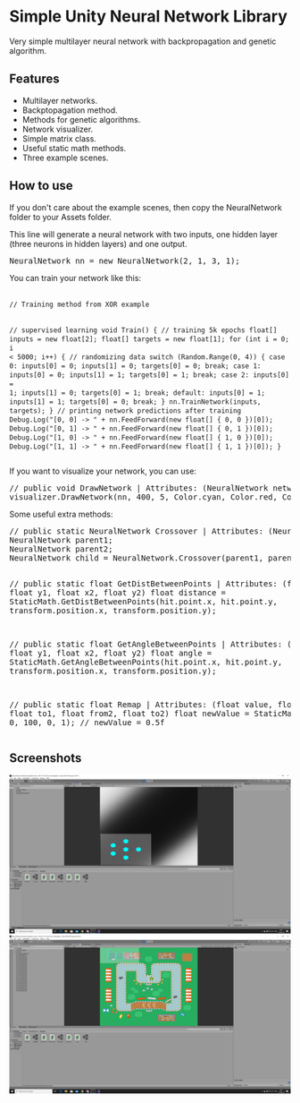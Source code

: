 <h1>Simple Unity Neural Network Library</h1>
<p>Very simple multilayer neural network with backpropagation and genetic algorithm.</p>

<h2>Features</h2>
<ul>
    <li>Multilayer networks.</li>
    <li>Backptopagation method.</li>
    <li>Methods for genetic algorithms.</li>
    <li>Network visualizer.</li>
    <li>Simple matrix class.</li>
    <li>Useful static math methods.</li>
    <li>Three example scenes.</li>
</ul>

<h2>How to use</h2>
<p>If you don't care about the example scenes, then copy the NeuralNetwork folder to your Assets folder.</p>
<p>This line will generate a neural network with two inputs, one hidden layer (three neurons in hidden layers) and one output.</p>
<pre lang="csharp">
NeuralNetwork nn = new NeuralNetwork(2, 1, 3, 1);
</pre>
<p>You can train your network like this:</p>
<pre lang="csharp"><code>
// Training method from XOR example

// supervised learning
void Train()
{
    // training 5k epochs
    float[] inputs = new float[2];
    float[] targets = new float[1];
    for (int i = 0; i < 5000; i++)
    {
        // randomizing data
        switch (Random.Range(0, 4))
        {
            case 0:
                inputs[0] = 0;
                inputs[1] = 0;
                targets[0] = 0;
                break;
            case 1:
                inputs[0] = 0;
                inputs[1] = 1;
                targets[0] = 1;
                break;
            case 2:
                inputs[0] = 1;
                inputs[1] = 0;
                targets[0] = 1;
                break;
            default:
                inputs[0] = 1;
                inputs[1] = 1;
                targets[0] = 0;
                break;
        }
        nn.TrainNetwork(inputs, targets);
    }
    // printing network predictions after training
    Debug.Log("[0, 0] -> " + nn.FeedForward(new float[] { 0, 0 })[0]);
    Debug.Log("[0, 1] -> " + nn.FeedForward(new float[] { 0, 1 })[0]);
    Debug.Log("[1, 0] -> " + nn.FeedForward(new float[] { 1, 0 })[0]);
    Debug.Log("[1, 1] -> " + nn.FeedForward(new float[] { 1, 1 })[0]);
}
</code></pre>

<p>If you want to visualize your network, you can use:</p>
<pre lang="csharp">
// public void DrawNetwork | Attributes: (NeuralNetwork network, int size, int layerGap, Color neuronColor, Color connectionStrong, Color connectionWeak, Color background)
visualizer.DrawNetwork(nn, 400, 5, Color.cyan, Color.red, Color.blue, new Color(1, 1, 1, 0.3f));
</pre>

<p>Some useful extra methods:</p>
<pre lang="csharp">
// public static NeuralNetwork Crossover | Attributes: (NeuralNetwork nn1, NeuralNetwork nn2, float mutationPercent)
NeuralNetwork parent1;
NeuralNetwork parent2;
NeuralNetwork child = NeuralNetwork.Crossover(parent1, parent2, 5);

// public static float GetDistBetweenPoints | Attributes: (float x1, float y1, float x2, float y2)
float distance = StaticMath.GetDistBetweenPoints(hit.point.x, hit.point.y, transform.position.x, transform.position.y);

// public static float GetAngleBetweenPoints | Attributes: (float x1, float y1, float x2, float y2)
float angle = StaticMath.GetAngleBetweenPoints(hit.point.x, hit.point.y, transform.position.x, transform.position.y);

// public static float Remap | Attributes: (float value, float from1, float to1, float from2, float to2)
float newValue = StaticMath.Remap(50, 0, 100, 0, 1); // newValue = 0.5f
</pre>

<h2>Screenshots</h2>
<img src="screenshots/or.png" alt="XOR">
<img src="screenshots/f1.png" alt="Formula">